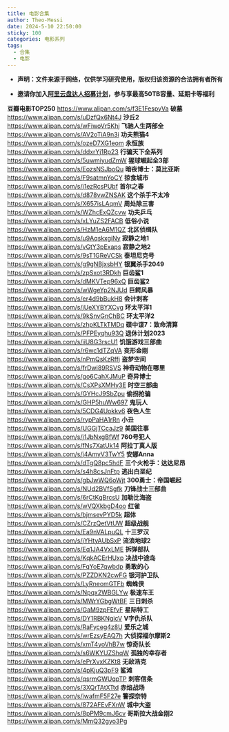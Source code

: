 ```yaml
---
title: 电影合集
author: Theo-Messi
date: 2024-5-10 22:50:00
sticky: 100
categories: 电影系列
tags:
  - 合集
  - 电影
---
```


- **声明：文件来源于网络，仅供学习研究使用，版权归该资源的合法拥有者所有**

- **邀请你加入[阿里云盘达人招募计划](https://pages.aliyundrive.com/mobile-page/web/signup.html?code=a98d13a)，参与享最高50TB容量、延期卡等福利**

**豆瓣电影TOP250** https://www.alipan.com/s/f3E1FespyVa
**破墓** https://www.alipan.com/s/uDzfQx6Nt4J
**沙丘2** https://www.alipan.com/s/wFiwoVr5Khj
**飞驰人生两部全** https://www.alipan.com/s/AV2oTiA9n3i
**功夫熊猫4** https://www.alipan.com/s/ozeD7XG1eom
**永恒族** https://www.alipan.com/s/ddxrYj1Rp23
**行骗天下全系列** https://www.alipan.com/s/5uwmiyudZmW
**猩球崛起全3部** https://www.alipan.com/s/EozsNSJboQu
**暗夜博士：莫比亚斯** https://www.alipan.com/s/F9satmnYoCY
**掠食城市** https://www.alipan.com/s/j1ezRcsPUbf
**首尔之春** https://www.alipan.com/s/d878vwZNSAK
**这个杀手不太冷** https://www.alipan.com/s/X657isLAqmV
**周处除三害** https://www.alipan.com/s/WZhcExQZcvw
**功夫乒乓** https://www.alipan.com/s/xLYuZS2FACB
**低俗小说** https://www.alipan.com/s/HzM1eA6M1QZ
**北区侦缉队** https://www.alipan.com/s/u9AqskxgiNy
**寂静之地1** https://www.alipan.com/s/vGtY3pExaps
**寂静之地2** https://www.alipan.com/s/9sT1GReVCSk
**泰坦尼克号** https://www.alipan.com/s/g9gNBjxsbHY
**银翼杀手2049** https://www.alipan.com/s/zpSxot3RDkh
**巨齿鲨1** https://www.alipan.com/s/dMKVTep96xQ
**巨齿鲨2** https://www.alipan.com/s/wWgeYp2NJUd
**巨鳄风暴** https://www.alipan.com/s/er4d9bBukH8
**会计刺客** https://www.alipan.com/s/jUeXYBYXCvg
**环太平洋1** https://www.alipan.com/s/9kSnvGnChBC
**环太平洋2** https://www.alipan.com/s/zhpKLTkTMDq
**碟中谍7：致命清算** https://www.alipan.com/s/PFPEyqhu93Q
**退休计划2023** https://www.alipan.com/s/iiU8G3rscU1
**饥饿游戏三部曲** https://www.alipan.com/s/r6wc1dTZqVA
**变形金刚** https://www.alipan.com/s/nPmQsKzRffj
**盗梦空间** https://www.alipan.com/s/frDwi89RSVS
**神奇动物在哪里** https://www.alipan.com/s/go6CahXJMuP
**奇异博士** https://www.alipan.com/s/CsXPsXMHy3E
**时空三部曲** https://www.alipan.com/s/GYHcJ9SbZpu
**偷拐抢骗** https://www.alipan.com/s/GHP5huWw697
**鬼玩人** https://www.alipan.com/s/5CDG4Uokkv6
**夜色人生** https://www.alipan.com/s/rypPaHA1rRn
**小丑** https://www.alipan.com/s/UGGjTCcaJz9
**美国往事** https://www.alipan.com/s/j1JbNxgBfWf
**760号犯人** https://www.alipan.com/s/fNs7XatUk14
**阿拉丁真人版** https://www.alipan.com/s/j4AmyV3TwY5
**安娜Anna** https://www.alipan.com/s/dTgQ8pc5hdF
**三个火枪手：达达尼昂** https://www.alipan.com/s/s4h8csJnFtp
**逃出白垩纪** https://www.alipan.com/s/gbJwWQ6oWjt
**300勇士：帝国崛起** https://www.alipan.com/s/NUd2BVfSgfk
**刀锋战士三部曲** https://www.alipan.com/s/6rCtKgBrcsU
**加勒比海盗** https://www.alipan.com/s/wVQXkbgD4oo
**红雀** https://www.alipan.com/s/bjmsevPYD5k
**超体** https://www.alipan.com/s/CZrzQetVtUW
**超级战舰** https://www.alipan.com/s/Ea9nVALpuQL
**十三罗汉** https://www.alipan.com/s/jYHtyAUbSxP
**流浪地球2** https://www.alipan.com/s/Eq1JA4VxLME
**拆弹部队** https://www.alipan.com/s/KqkACErHUxp
**决战中途岛** https://www.alipan.com/s/FqYoE7qwbdp
**勇敢的心** https://www.alipan.com/s/PZZDKN2cwFG
**银河护卫队** https://www.alipan.com/s/LyRneomGTFb
**蜘蛛侠** https://www.alipan.com/s/Npqx2WBGLYw
**极速车王** https://www.alipan.com/s/MWrYGbgWtBF
**三日刺杀** https://www.alipan.com/s/GaM9zpFEfvF
**星际特工** https://www.alipan.com/s/DY1RBKNgicV
**V字仇杀队** https://www.alipan.com/s/RaFyceg4z8U
**爱乐之城** https://www.alipan.com/s/wrEzsyEAQ7h
**大侦探福尔摩斯2** https://www.alipan.com/s/xmT4yoVhB7w
**惊奇队长** https://www.alipan.com/s/s6WKYUZShqW
**孤独的幸存者** https://www.alipan.com/s/ePrXvxKZKt8
**无敌浩克** https://www.alipan.com/s/4pKjuQ3pF9
**鲨滩** https://www.alipan.com/s/qsrmGWUqpTP
**刺客信条** https://www.alipan.com/s/3XQrTAtXTtd
**赤焰战场** https://www.alipan.com/s/iwafmF5F27e
**警探奈特** https://www.alipan.com/s/872AFEvFXnW
**城中大盗** https://www.alipan.com/s/8pPM9cmJ6cv
**哥斯拉大战金刚2** https://www.alipan.com/s/MmQ32gyo3Pg
